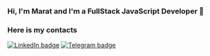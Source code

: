 ### Hi, I'm Marat and I'm a FullStack JavaScript Developer 👋

### Here is my contacts

[![LinkedIn badge](https://img.shields.io/badge/LinkedIn-0077B5?style=for-the-badge&logo=linkedin&logoColor=white)](https://www.linkedin.com/in/marat-kuzakhmetov/)
[![Telegram badge](https://img.shields.io/badge/Telegram-2CA5E0?style=for-the-badge&logo=telegram&logoColor=white)](https://t.me/Marat_Kuzakhmetov)

<!-- **MaratKuzakhmetov/MaratKuzakhmetov** is a ✨ _special_ ✨ repository because its `README.md` (this file) appears on your GitHub profile.

Here are some ideas to get you started:

- 🔭 I’m currently working on ...
- 🌱 I’m currently learning ...
- 👯 I’m looking to collaborate on ...
- 🤔 I’m looking for help with ...
- 💬 Ask me about ...
- 📫 How to reach me: ...
- 😄 Pronouns: ...
- ⚡ Fun fact: ... -->

